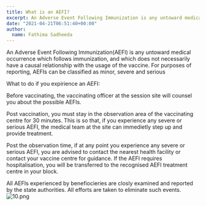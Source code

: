 ```yaml
---
title: What is an AEFI?
excerpt: An Adverse Event Following Immunization is any untoward medical occurrence which follows immunization, and which does not necessarily have a causal relationship with the usage of the vaccine.
date: "2021-04-21T06:51:40+00:00"
author:
  name: Fathima Sadheeda
---
```

An Adverse Event Following Immunization(AEFI) is any untoward medical occurrence which follows immunization, and which does not necessarily have a causal relationship with the usage of the vaccine.
For purposes of reporting, AEFIs can be classified as minor, severe and serious

What to do if you expirience an AEFI:

Before vaccinating, the vaccinating officer at the session site will counsel you about the possible AEFIs.

Post vaccination, you must stay in the observation area of the vaccinating centre for 30 minutes. This is so that, if you experience any severe or serious AEFI, the medical team at the site can immedietly step up and provide treatment.

Post the observation time, if at any point you experience any severe or serious AEFI, you are advised to contact the nearest health facility or contact your vaccine centre for guidance. If the AEFI requires hospitalisation, you will be transferred to the recognised AEFI treatment centre in your block.

All AEFIs experienced by benefiocieries are closly examined and reported by the state authorities. All efforts are taken to eliminate such events.
![10.png](https://editor.cowinindia.org/rails/active_storage/blobs/redirect/eyJfcmFpbHMiOnsibWVzc2FnZSI6IkJBaHBJUT09IiwiZXhwIjpudWxsLCJwdXIiOiJibG9iX2lkIn19--2e716ceedcd0ccf53696fc32ba88afdd6866ea6e/10.png)

